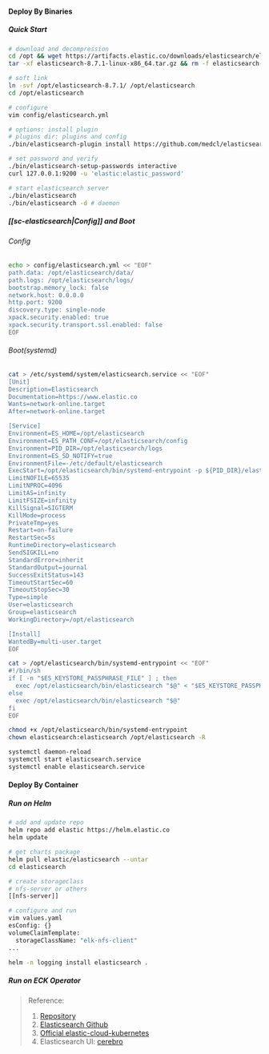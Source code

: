 #### Deploy By Binaries
##### Quick Start
```bash
# download and decompression
cd /opt && wget https://artifacts.elastic.co/downloads/elasticsearch/elasticsearch-8.7.1-linux-x86_64.tar.gz
tar -xf elasticsearch-8.7.1-linux-x86_64.tar.gz && rm -f elasticsearch-8.7.1-linux-x86_64.tar.gz

# soft link
ln -svf /opt/elasticsearch-8.7.1/ /opt/elasticsearch
cd /opt/elasticsearch

# configure
vim config/elasticsearch.yml

# options: install plugin
# plugins dir: plugins and config
./bin/elasticsearch-plugin install https://github.com/medcl/elasticsearch-analysis-ik/releases/download/v8.7.1/elasticsearch-analysis-ik-8.7.1.zip

# set password and verify
./bin/elasticsearch-setup-passwords interactive
curl 127.0.0.1:9200 -u 'elastic:elastic_password'

# start elasticsearch server
./bin/elasticsearch
./bin/elasticsearch -d # daemon
```

##### [[sc-elasticsearch|Config]] and Boot
###### Config
```bash
echo > config/elasticsearch.yml << "EOF"
path.data: /opt/elasticsearch/data/
path.logs: /opt/elasticsearch/logs/
bootstrap.memory_lock: false
network.host: 0.0.0.0
http.port: 9200
discovery.type: single-node
xpack.security.enabled: true
xpack.security.transport.ssl.enabled: false
EOF
```

###### Boot(systemd)
```bash
cat > /etc/systemd/system/elasticsearch.service << "EOF"
[Unit]
Description=Elasticsearch
Documentation=https://www.elastic.co
Wants=network-online.target
After=network-online.target

[Service]
Environment=ES_HOME=/opt/elasticsearch
Environment=ES_PATH_CONF=/opt/elasticsearch/config
Environment=PID_DIR=/opt/elasticsearch/logs
Environment=ES_SD_NOTIFY=true
EnvironmentFile=-/etc/default/elasticsearch
ExecStart=/opt/elasticsearch/bin/systemd-entrypoint -p ${PID_DIR}/elasticsearch.pid --quiet
LimitNOFILE=65535
LimitNPROC=4096
LimitAS=infinity
LimitFSIZE=infinity
KillSignal=SIGTERM
KillMode=process
PrivateTmp=yes
Restart=on-failure
RestartSec=5s
RuntimeDirectory=elasticsearch
SendSIGKILL=no
StandardError=inherit
StandardOutput=journal
SuccessExitStatus=143
TimeoutStartSec=60
TimeoutStopSec=30
Type=simple
User=elasticsearch
Group=elasticsearch
WorkingDirectory=/opt/elasticsearch

[Install]
WantedBy=multi-user.target
EOF

cat > /opt/elasticsearch/bin/systemd-entrypoint << "EOF"
#!/bin/sh
if [ -n "$ES_KEYSTORE_PASSPHRASE_FILE" ] ; then
  exec /opt/elasticsearch/bin/elasticsearch "$@" < "$ES_KEYSTORE_PASSPHRASE_FILE"
else
  exec /opt/elasticsearch/bin/elasticsearch "$@"
fi
EOF

chmod +x /opt/elasticsearch/bin/systemd-entrypoint 
chown elasticsearch:elasticsearch /opt/elasticsearch -R

systemctl daemon-reload
systemctl start elasticsearch.service
systemctl enable elasticsearch.service
```

#### Deploy By Container
##### Run on Helm
```bash
# add and update repo
helm repo add elastic https://helm.elastic.co
helm update

# get charts package
helm pull elastic/elasticsearch --untar
cd elasticsearch

# create storageclass
# nfs-server or others
[[nfs-server]]

# configure and run
vim values.yaml
esConfig: {}
volumeClaimTemplate:
  storageClassName: "elk-nfs-client"
...

helm -n logging install elasticsearch .

```

##### Run on ECK Operator




>Reference:
> 1. [Repository](https://www.elastic.co/docs)
> 2. [Elasticsearch Github](https://github.com/elastic/elasticsearch)
> 3. [Official elastic-cloud-kubernetes](https://www.elastic.co/downloads/elastic-cloud-kubernetes)
> 4. Elasticsearch UI: [cerebro](https://github.com/lmenezes/cerebro)